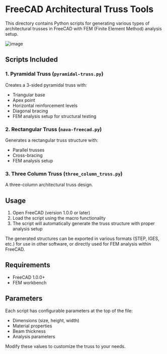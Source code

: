 # FreeCAD Architectural Truss Tools

This directory contains Python scripts for generating various types of architectural trusses in FreeCAD with FEM (Finite Element Method) analysis setup.

![image](https://github.com/user-attachments/assets/6c324304-ba5d-4fbe-8f60-14fab6d1b8c0)


## Scripts Included

### 1. Pyramidal Truss (`pyramidal-truss.py`)
Creates a 3-sided pyramidal truss with:
- Triangular base
- Apex point
- Horizontal reinforcement levels
- Diagonal bracing
- FEM analysis setup for structural testing

### 2. Rectangular Truss (`nava-freecad.py`)
Generates a rectangular truss structure with:
- Parallel trusses
- Cross-bracing
- FEM analysis setup

### 3. Three Column Truss (`three_column_truss.py`)
A three-column architectural truss design.


## Usage

1. Open FreeCAD (version 1.0.0 or later)
2. Load the script using the macro functionality
3. The script will automatically generate the truss structure with proper analysis setup

The generated structures can be exported in various formats (STEP, IGES, etc.) for use in other software, or directly used for FEM analysis within FreeCAD.

## Requirements

- FreeCAD 1.0.0+
- FEM workbench

## Parameters

Each script has configurable parameters at the top of the file:
- Dimensions (size, height, width)
- Material properties
- Beam thickness
- Analysis parameters

Modify these values to customize the truss to your needs. 

